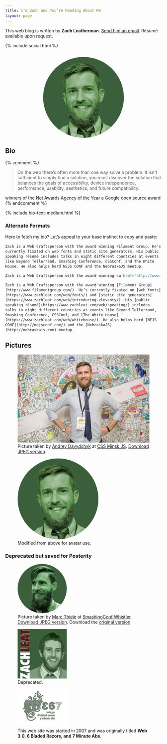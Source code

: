 ```yaml
---
title: I’m Zach and You’re Reading About Me
layout: page
---
```


This web blog is written by **Zach Leatherman**. [Send him an email](mailto:zach@zachleat.com). Résumé available upon request.

{% include social.html %}

<img src="/img/avatar-2017-big.png" alt="Photo of Zach Leatherman’s Bearded Face" style="max-width: 260px; border-radius: 50%; margin: 2em auto 0; display: block">

## Bio

{% comment %}
> On the web there’s often more than one way solve a problem. It isn't sufficient to simply find a solution, you must discover the solution that balances the goals of accessibility, device independence, performance, usability, aesthetics, and future compatibility.

winners of the <a href="https://www.filamentgroup.com/lab/agency-of-year.html">Net Awards Agency of the Year</a> a Google open source award
{% endcomment %}

{% include bio-text-medium.html %}

### Alternate Formats

Here to fetch my bio? Let’s appeal to your base instinct to copy and paste:

<div class="fullwidth livedemo top left square-bottom" data-demo-label="Plaintext">

``` text
Zach is a Web Craftsperson with the award winning Filament Group. He’s currently fixated on web fonts and static site generators. His public speaking résumé includes talks in eight different countries at events like Beyond Tellerrand, Smashing Conference, CSSConf, and The White House. He also helps herd NEJS CONF and the NebraskaJS meetup.
```

</div>

<div class="fullwidth livedemo top left square-bottom" data-demo-label="HTML">

``` html
Zach is a Web Craftsperson with the award winning <a href="http://www.filamentgroup.com/">Filament Group</a>. He’s currently fixated on <a href="https://www.zachleat.com/web/fonts/">web fonts</a> and <a href="https://www.zachleat.com/web/introducing-eleventy/">static site generators</a>. His <a href="https://www.zachleat.com/web/speaking/">public speaking résumé</a> includes talks in eight different countries at events like Beyond Tellerrand, Smashing Conference, CSSConf, and <a href="https://www.zachleat.com/web/whitehouse/">The White House</a>. He also helps herd <a href="http://nejsconf.com/">NEJS CONF</a> and the <a href="http://nebraskajs.com">NebraskaJS</a> meetup.
```

</div>

<div class="fullwidth livedemo top left square-bottom" data-demo-label="Markdown">

``` text
Zach is a Web Craftsperson with the award winning [Filament Group](http://www.filamentgroup.com/). He’s currently fixated on [web fonts](https://www.zachleat.com/web/fonts/) and [static site generators](https://www.zachleat.com/web/introducing-eleventy/). His [public speaking résumé](https://www.zachleat.com/web/speaking/) includes talks in eight different countries at events like Beyond Tellerrand, Smashing Conference, CSSConf, and [The White House](https://www.zachleat.com/web/whitehouse/). He also helps herd [NEJS CONF](http://nejsconf.com/) and the [NebraskaJS](http://nebraskajs.com) meetup.
```

</div>

## Pictures

<figure class="fullwidth">
	<picture>
		<source type="image/webp" srcset="/img/bio-2017.webp">
		<img src="/img/bio-2017.jpg" alt="Just a picture of my face.">
	</picture>
	<figcaption>Picture taken by <a href="https://www.facebook.com/andrey.davydchyk">Andrey Davydchyk</a> at <a href="https://www.facebook.com/cssminskjs/">CSS Minsk JS</a>. <a href="/img/bio-2017.jpg">Download JPEG version</a>.</figcaption>
</figure>

<figure>
	<img src="/img/avatar-2017-big.png" alt="" style="max-width: 260px; border-radius: 50%;">
	<figcaption>Modified from above for avatar use.</figcaption>
</figure>

<!-- <figure>
	<picture>
		<source type="image/webp" srcset="/img/reading.webp">
		<img src="/img/reading.jpg" alt="Reading in the book store, Coding with JavaScript for Dummies.">
	</picture>
	<figcaption><a href="/img/reading.jpg">Download JPEG version</a>.</figcaption>
</figure> -->

### Deprecated but saved for Posterity

<figure>
	<img src="/img/avatar-big.png" alt="" style="width: 158px; border-radius: 50%;">
	<figcaption>Picture taken by <a href="https://twitter.com/marcthiele">Marc Thiele</a> at <a href="https://smashingconf.com/whistler-2014/">SmashingConf Whistler</a>. <a href="/img/bio.jpg">Download JPEG version</a>. Download the <a href="/img/bio.jpg">original version</a>.</figcaption>
</figure>

<figure>
	<img src="/img/avatar-old.png" alt="" style="width: 158px">
	<figcaption>Deprecated.</figcaption>
</figure>

<figure>
	<img src="/web/img/web367.png" alt="Web 367 Logo" style="width: 158px">
	<figcaption>This web site was started in 2007 and was originally titled <strong>Web 3.0, 6 Bladed Razors, and 7 Minute Abs</strong>.</figcaption>
</figure>
